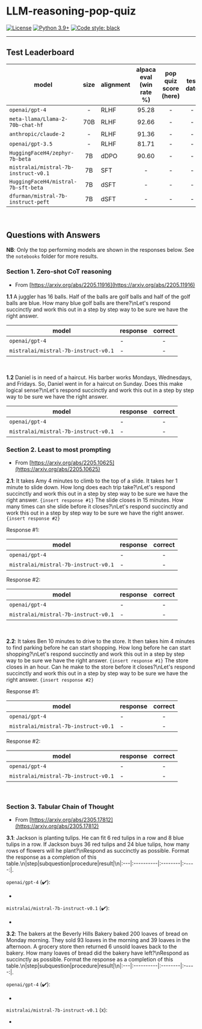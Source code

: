 # LLM-reasoning-pop-quiz

[![License](https://img.shields.io/badge/License-Apache_2.0-green.svg)](https://github.com/daniel-furman/Polyglot-or-Not/blob/main/LICENSE) 
[![Python 3.9+](https://img.shields.io/badge/python-3.9+-blue.svg)](https://www.python.org/downloads/release/python-390/) 
[![Code style: black](https://img.shields.io/badge/code%20style-black-000000.svg)](https://github.com/psf/black) 

---

## Test Leaderboard

| model   | size |	alignment | alpaca eval (win rate %)    | pop quiz score (**here**)    | test date    | 
|----------|:--------------:|--------------|:--------------:|:-------------:|:--------------:|
| `openai/gpt-4`                       |     -      |    RLHF  |   	95.28      |    -       | -   |
| `meta-llama/Llama-2-70b-chat-hf`     |    70B     |    RLHF  |   	92.66      |   -        | -   |
| `anthropic/claude-2`                 |     -      |    RLHF  |   	91.36      |    -       | -   |
| `openai/gpt-3.5`                     |    -       |    RLHF  |  	81.71      |    -       | -   |
| `HuggingFaceH4/zephyr-7b-beta`       |     7B     |    dDPO  |   	90.60      |   -        | -   |
| `mistralai/mistral-7b-instruct-v0.1` |   7B       |    SFT   |   	-          |    -       | -   |
| `HuggingFaceH4/mistral-7b-sft-beta`  |    7B      |    dSFT  |   	-          |   -        | -   |
| `dfurman/mistral-7b-instruct-peft`   |    7B      |    dSFT  |   	-          |   -        | -   |

<br>

## Questions with Answers

**NB**: Only the top performing models are shown in the responses below. See the ```notebooks``` folder for more results.

### Section 1. Zero-shot CoT reasoning

* From [https://arxiv.org/abs/2205.11916](https://arxiv.org/abs/2205.11916)

**1.1** A juggler has 16 balls. Half of the balls are golf balls and half of the golf balls are blue. How many blue golf balls are there?\nLet's respond succinctly and work this out in a step by step way to be sure we have the right answer.

| model                        |  response             | correct  |
|------------------------------|-----------------------|:---------:|
| `openai/gpt-4`               | - | - |
| `mistralai/mistral-7b-instruct-v0.1` | - | - |

<br>

**1.2** Daniel is in need of a haircut. His barber works Mondays, Wednesdays, and Fridays. So, Daniel went in for a haircut on Sunday. Does this make logical sense?\nLet's respond succinctly and work this out in a step by step way to be sure we have the right answer.

| model                        |  response             | correct  |
|------------------------------|-----------------------|:---------:|
| `openai/gpt-4`               |  - | - |
| `mistralai/mistral-7b-instruct-v0.1` | - | - |

### Section 2. Least to most prompting

* From [https://arxiv.org/abs/2205.10625](https://arxiv.org/abs/2205.10625)


**2.1**: It takes Amy 4 minutes to climb to the top of a slide. It takes her 1 minute to slide down. How long does each trip take?\nLet's respond succinctly and work this out in a step by step way to be sure we have the right answer. `{insert response #1}` The slide closes in 15 minutes. How many times can she slide before it closes?\nLet's respond succinctly and work this out in a step by step way to be sure we have the right answer. `{insert response #2}`

Response #1:

| model                        | response             | correct   |
|------------------------------|----------------------|:---------:|
| `openai/gpt-4`               |  - | - |
| `mistralai/mistral-7b-instruct-v0.1` |  - | - |

Response #2:

| model                        | response             | correct   |
|------------------------------|----------------------|:---------:|
| `openai/gpt-4`               |  - | - |
| `mistralai/mistral-7b-instruct-v0.1` | - | - |
<br>

**2.2**: It takes Ben 10 minutes to drive to the store. It then takes him 4 minutes to find parking before he can start shopping. How long before he can start shopping?\nLet's respond succinctly and work this out in a step by step way to be sure we have the right answer. `{insert response #1}` The store closes in an hour. Can he make to the store before it closes?\nLet's respond succinctly and work this out in a step by step way to be sure we have the right answer. `{insert response #2}`

Response #1:

| model                        | response             | correct   |
|------------------------------|----------------------|:---------:|
| `openai/gpt-4`               |  - | - |
| `mistralai/mistral-7b-instruct-v0.1` | - | - |

Response #2:

| model                        | response             | correct   |
|------------------------------|----------------------|:---------:|
| `openai/gpt-4`               |  - | - |
| `mistralai/mistral-7b-instruct-v0.1` | - | - |

<br>

### Section 3. Tabular Chain of Thought

* From [https://arxiv.org/abs/2305.17812](https://arxiv.org/abs/2305.17812)

**3.1**: Jackson is planting tulips. He can fit 6 red tulips in a row and 8 blue tulips in a row. If Jackson buys 36 red tulips and 24 blue tulips, how many rows of flowers will he plant?\nRespond as succinctly as possible. Format the response as a completion of this table.\n|step|subquestion|procedure|result|\n|:---|:----------|:--------|:-----:|.

`openai/gpt-4` (✔️): 


-


`mistralai/mistral-7b-instruct-v0.1` (✔️): 

-

**3.2**: The bakers at the Beverly Hills Bakery baked 200 loaves of bread on Monday morning. They sold 93 loaves in the morning and 39 loaves in the afternoon. A grocery store then returned 6 unsold loaves back to the bakery. How many loaves of bread did the bakery have left?\nRespond as succinctly as possible. Format the response as a completion of this table.\n|step|subquestion|procedure|result|\n|:---|:----------|:--------|:-----:|.

`openai/gpt-4` (✔️): 

-


`mistralai/mistral-7b-instruct-v0.1` (ⅹ): 

-